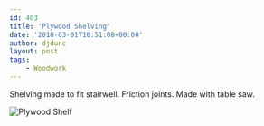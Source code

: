 ```yaml
---
id: 403
title: 'Plywood Shelving'
date: '2018-03-01T10:51:08+00:00'
author: djdunc
layout: post
tags:
    - Woodwork
---
```


Shelving made to fit stairwell. Friction joints. Made with table saw.

![Plywood Shelf](/assets/img/projects/20180301-plywood-shelving.webp)

